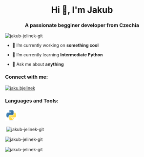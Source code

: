 <h1 align="center">Hi 👋, I'm Jakub</h1>
<h3 align="center">A passionate begginer developer from Czechia</h3>

<p align="left"> <img src="https://komarev.com/ghpvc/?username=jakub-jelinek-git&label=Profile%20views&color=0e75b6&style=flat" alt="jakub-jelinek-git" /> </p>

- 🔭 I’m currently working on **something cool**

- 🌱 I’m currently learning **Intermediate Python**

- 💬 Ask me about **anything**

<h3 align="left">Connect with me:</h3>
<p align="left">
<a href="https://instagram.com/jaku.bjelinek" target="blank"><img align="center" src="https://raw.githubusercontent.com/rahuldkjain/github-profile-readme-generator/master/src/images/icons/Social/instagram.svg" alt="jaku.bjelinek" height="30" width="40" /></a>
</p>

<h3 align="left">Languages and Tools:</h3>
<p align="left"> <a href="https://www.python.org" target="_blank" rel="noreferrer"> <img src="https://raw.githubusercontent.com/devicons/devicon/master/icons/python/python-original.svg" alt="python" width="40" height="40"/> </a> </p>
<p>&nbsp;<img align="center" src="https://github-readme-stats.vercel.app/api?username=jakub-jelinek-git&show_icons=true&locale=en" alt="jakub-jelinek-git" /></p>
<p><img align="center" src="https://github-readme-stats.vercel.app/api/top-langs?username=jakub-jelinek-git&show_icons=true&locale=en&layout=compact" alt="jakub-jelinek-git" /></p>
<p><img align="center" src="https://github-readme-streak-stats.herokuapp.com/?user=jakub-jelinek-git&" alt="jakub-jelinek-git" /></p>



